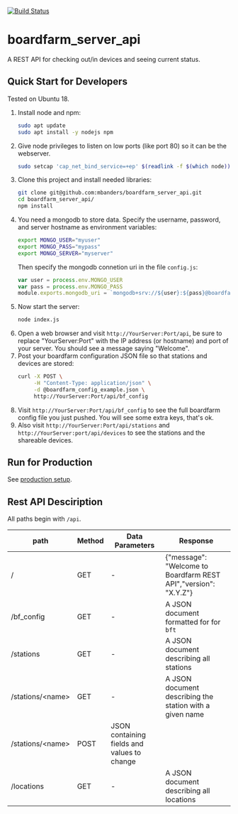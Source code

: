 [![Build Status](https://travis-ci.org/mbanders/boardfarm_server_api.svg?branch=master)](https://travis-ci.org/mbanders/boardfarm_server_api)
# boardfarm_server_api
A REST API for checking out/in devices and seeing current status.

## Quick Start for Developers

Tested on Ubuntu 18.

1. Install node and npm:
    ```sh
    sudo apt update
    sudo apt install -y nodejs npm
    ```
1. Give node privileges to listen on low ports (like port 80) so it can be the webserver.
    ```sh
    sudo setcap 'cap_net_bind_service=+ep' $(readlink -f $(which node))
    ```
1. Clone this project and install needed libraries:
    ```sh
    git clone git@github.com:mbanders/boardfarm_server_api.git
    cd boardfarm_server_api/
    npm install
    ```
1. You need a mongodb to store data. Specify the username, password, and server hostname as environment variables:
    ```sh
    export MONGO_USER="myuser"
    export MONGO_PASS="mypass"
    export MONGO_SERVER="myserver"
    ```
    Then specify the mongodb connetion uri in the file `config.js`:
    ```js
    var user = process.env.MONGO_USER
    var pass = process.env.MONGO_PASS
    module.exports.mongodb_uri = `mongodb+srv://${user}:${pass}@boardfarm0-mgbyp.mongodb.net/test?retryWrites=true&w=majority`
    ```
1. Now start the server:
    ```sh
    node index.js
    ```
1. Open a web browser and visit `http://YourServer:Port/api`, be sure to replace "YourServer:Port" with the IP address (or hostname) and port of your server. You should see a message saying "Welcome".
1. Post your boardfarm configuration JSON file so that stations and devices are stored:
    ```sh
    curl -X POST \
         -H "Content-Type: application/json" \
         -d @boardfarm_config_example.json \
         http://YourServer:Port/api/bf_config
    ```
1. Visit `http://YourServer:Port/api/bf_config` to see the full boardfarm config file you just pushed. You will see some extra keys, that's ok.
1. Also visit `http://YourServer:Port/api/stations` and `http://YourServer:port/api/devices` to see the stations and the shareable devices.

## Run for Production

See [production setup](sys/README.md).

## Rest API Desciription

All paths begin with `/api`.

| path | Method | Data Parameters | Response |
|------|--------|-----------------|----------|
| / | GET    | - | {"message": "Welcome to Boardfarm REST API","version": "X.Y.Z"} |
| /bf_config | GET | - | A JSON document formatted for for `bft` |
| /stations | GET | - | A JSON document describing all stations |
| /stations/\<name\> | GET  | - | A JSON document describing the station with a given name |
| /stations/\<name\> | POST | JSON containing fields and values to change |                                                                 
| /locations | GET    | - | A JSON document describing all locations |
